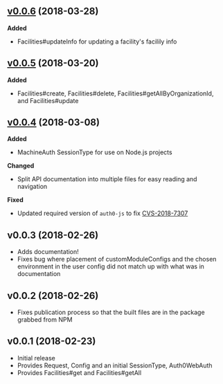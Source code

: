 ## [v0.0.6](http://github.com/ndustrialio/contxt-sdk-js/tree/v0.0.6) (2018-03-28)
**Added**
- Facilities#updateInfo for updating a facility's facilily info

## [v0.0.5](http://github.com/ndustrialio/contxt-sdk-js/tree/v0.0.5) (2018-03-20)

**Added**
- Facilities#create, Facilities#delete, Facilities#getAllByOrganizationId, and Facilities#update

## [v0.0.4](http://github.com/ndustrialio/contxt-sdk-js/tree/v0.0.4) (2018-03-08)

**Added**
- MachineAuth SessionType for use on Node.js projects

**Changed**
- Split API documentation into multiple files for easy reading and navigation

**Fixed**
- Updated required version of `auth0-js` to fix [CVS-2018-7307](https://auth0.com/docs/security/bulletins/cve-2018-7307)

## v0.0.3 (2018-02-26)
- Adds documentation!
- Fixes bug where placement of customModuleConfigs and the chosen environment in the user config did not match up with what was in documentation

## v0.0.2 (2018-02-26)
- Fixes publication process so that the built files are in the package grabbed from NPM

## v0.0.1 (2018-02-23)
- Initial release
- Provides Request, Config and an initial SessionType, Auth0WebAuth
- Provides Facilities#get and Facilities#getAll
